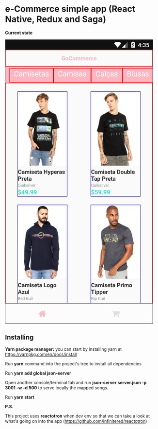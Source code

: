 # e-Commerce simple app (React Native, Redux and Saga)

**Current state**

![](ecommerce-first-look.JPG)

## Installing

**Yarn package manager:** you can start by installing yarn at https://yarnpkg.com/en/docs/install

Run **yarn** command into the project's tree to install all dependencies

Run **yarn add global json-server**

Open another console/terminal tab and run **json-server server.json -p 3001 -w -d 500** to serve locally the mapped songs.

Run **yarn start**

**P.S.**

This project uses **reactotron** when dev env so that we can take a look at what's going on into the app (https://github.com/infinitered/reactotron)
